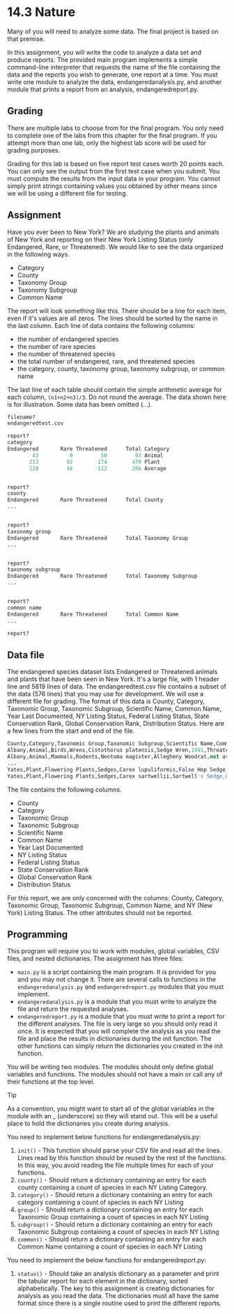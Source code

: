 # 14.3 Nature

Many of you will need to analyze some data. The final project is based on that premise.

In this assignment, you will write the code to analyze a data set and produce reports. The provided main program implements a simple command-line interpreter that requests the name of the file containing the data and the reports you wish to generate, one report at a time. You must write one module to analyze the data, endangeredanalysis.py, and another module that prints a report from an analysis, endangeredreport.py.

## Grading

There are multiple labs to choose from for the final program. You only need to complete one of the labs from this chapter for the final program. If you attempt more than one lab, only the highest lab score will be used for grading purposes.

Grading for this lab is based on five report test cases worth 20 points each. You can only see the output from the first test case when you submit. You must compute the results from the input data in your program. You cannot simply print strings containing values you obtained by other means since we will be using a different file for testing.

## Assignment

Have you ever been to New York? We are studying the plants and animals of New York and reporting on their New York Listing Status (only Endangered, Rare, or Threatened). We would like to see the data organized in the following ways.

- Category
- County
- Taxonomy Group
- Taxonomy Subgroup
- Common Name

The report will look something like this. There should be a line for each item, even if it's values are all zeros. The lines should be sorted by the name in the last column. Each line of data contains the following columns:

- the number of endangered species
- the number of rare species
- the number of threatened species
- the total number of endangered, rare, and threatened species
- the category, county, taxonomy group, taxonomy subgroup, or common name

The last line of each table should contain the simple arithmetic average for each column, `(n1+n2+n3)/3`. Do not round the average.
The data shown here is for illustration. Some data has been omitted (...).

```python
filename?
endangeredtest.csv

report?
category
Endangered       Rare Threatened      Total Category
        43          0         50         93 Animal
       213         92        174        479 Plant
       128         46        112        286 Average


report?
county
Endangered       Rare Threatened      Total County
...


report?
taxonomy group
Endangered       Rare Threatened      Total Taxonomy Group
...


report?
taxonomy subgroup
Endangered       Rare Threatened      Total Taxonomy Subgroup
...


report?
common name
Endangered       Rare Threatened      Total Common Name
...

report?
```

## Data file

The endangered species dataset lists Endangered or Threatened animals and plants that have been seen in New York. It's a large file, with 1 header line and 5819 lines of data. The endangeredtest.csv file contains a subset of the data (576 lines) that you may use for development. We will use a different file for grading. The format of this data is County, Category, Taxonomic Group, Taxonomic Subgroup, Scientific Name, Common Name, Year Last Documented, NY Listing Status, Federal Listing Status, State Conservation Rank, Global Conservation Rank, Distribution Status. Here are a few lines from the start and end of the file.

```python
County,Category,Taxonomic Group,Taxonomic Subgroup,Scientific Name,Common Name,Year Last Documented,NY Listing Status,Federal Listing Status,State Conservation Rank,Global Conservation Rank,Distribution Status
Albany,Animal,Birds,Wrens,Cistothorus platensis,Sedge Wren,1991,Threatened,not listed,S3B,G5,Recently Confirmed
Albany,Animal,Mammals,Rodents,Neotoma magister,Allegheny Woodrat,not available,Endangered,not listed,S1,G3G4,Extirpated
...
Yates,Plant,Flowering Plants,Sedges,Carex lupuliformis,False Hop Sedge,not available,Threatened,not listed,S2,G4,Historically Confirmed
Yates,Plant,Flowering Plants,Sedges,Carex sartwellii,Sartwell's Sedge,not available,Endangered,not listed,S1S2,G4G5,Historically Confirmed
```

The file contains the following columns.

- County
- Category
- Taxonomic Group
- Taxonomic Subgroup
- Scientific Name
- Common Name
- Year Last Documented
- NY Listing Status
- Federal Listing Status
- State Conservation Rank
- Global Conservation Rank
- Distribution Status

For this report, we are only concerned with the columns: County, Category, Taxonomic Group, Taxonomic Subgroup, Common Name, and NY (New York) Listing Status. The other attributes should not be reported.

## Programming

This program will require you to work with modules, global variables, CSV files, and nested dictionaries. The assignment has three files:

- `main.py` is a script containing the main program. It is provided for you and you may not change it. There are several calls to functions in the `endangeredanalysis.py` and `endangeredreport.py` modules that you must implement.
- `endangeredanalysis.py` is a module that you must write to analyze the file and return the requested analyses.
- `endangeredreport.py` is a module that you must write to print a report for the different analyses.
The file is very large so you should only read it once. It is expected that you will complete the analysis as you read the file and place the results in dictionaries during the init function. The other functions can simply return the dictionaries you created in the init function.

You will be writing two modules. The modules should only define global variables and functions. The modules should not have a main or call any of their functions at the top level.

> [!TIP]
> As a convention, you might want to start all of the global variables in the module with an _ (underscore) so they will stand out. This will be a useful place to hold the dictionaries you create during analysis.

You need to implement below functions for endangeredanalysis.py:

1. `init()` - This function should parse your CSV file and read all the lines. Lines read by this function should be reused by the rest of the functions. In this way, you avoid reading the file multiple times for each of your functions.
1. `county()` - Should return a dictionary containing an entry for each county containing a count of species in each NY Listing Category.
1. `category()` - Should return a dictionary containing an entry for each category containing a count of species in each NY Listing
1. `group()` - Should return a dictionary containing an entry for each Taxonomic Group containing a count of species in each NY Listing
1. `subgroup()` - Should return a dictionary containing an entry for each Taxonomic Subgroup containing a count of species in each NY Listing
1. `common()` - Should return a dictionary containing an entry for each Common Name containing a count of species in each NY Listing

You need to implement the below functions for endangeredreport.py:

1. `status()` - Should take an analysis dictionary as a parameter and print the tabular report for each element in the dictionary, sorted alphabetically.
The key to this assignment is creating dictionaries for analysis as you read the data. The dictionaries must all have the same format since there is a single routine used to print the different reports.
